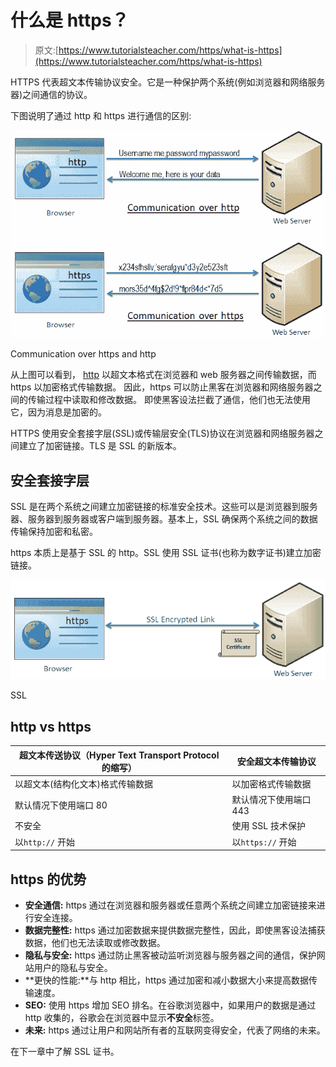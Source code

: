 # 什么是 https？

> 原文:[https://www.tutorialsteacher.com/https/what-is-https](https://www.tutorialsteacher.com/https/what-is-https)

HTTPS 代表超文本传输协议安全。它是一种保护两个系统(例如浏览器和网络服务器)之间通信的协议。

下图说明了通过 http 和 https 进行通信的区别:

[![](img/f0c668b3773ca02bc472b16eec6216a9.png)](../../Content/images/https/https-communication.png) 

Communication over https and http



从上图可以看到， [http](https://en.wikipedia.org/wiki/Hypertext_Transfer_Protocol) 以超文本格式在浏览器和 web 服务器之间传输数据，而 https 以加密格式传输数据。 因此，https 可以防止黑客在浏览器和网络服务器之间的传输过程中读取和修改数据。 即使黑客设法拦截了通信，他们也无法使用它，因为消息是加密的。

HTTPS 使用安全套接字层(SSL)或传输层安全(TLS)协议在浏览器和网络服务器之间建立了加密链接。TLS 是 SSL 的新版本。

## 安全套接字层

SSL 是在两个系统之间建立加密链接的标准安全技术。这些可以是浏览器到服务器、服务器到服务器或客户端到服务器。基本上，SSL 确保两个系统之间的数据传输保持加密和私密。

https 本质上是基于 SSL 的 http。SSL 使用 SSL 证书(也称为数字证书)建立加密链接。

[![SSL Encrypted Link](img/df5d275e43a3cdd8d6c0af751393c868.png)](../../Content/images/https/ssl-link.png)

SSL



## http vs https

| 超文本传送协议（Hyper Text Transport Protocol 的缩写） | 安全超文本传输协议 |
| --- | --- |
| 以超文本(结构化文本)格式传输数据 | 以加密格式传输数据 |
| 默认情况下使用端口 80 | 默认情况下使用端口 443 |
| 不安全 | 使用 SSL 技术保护 |
| 以`http://` 开始 | 以`https://` 开始 |

## https 的优势

*   **安全通信:** https 通过在浏览器和服务器或任意两个系统之间建立加密链接来进行安全连接。
*   **数据完整性:** https 通过加密数据来提供数据完整性，因此，即使黑客设法捕获数据，他们也无法读取或修改数据。
*   **隐私与安全:** https 通过防止黑客被动监听浏览器与服务器之间的通信，保护网站用户的隐私与安全。
*   **更快的性能:**与 http 相比，https 通过加密和减小数据大小来提高数据传输速度。
*   **SEO:** 使用 https 增加 SEO 排名。在谷歌浏览器中，如果用户的数据是通过 http 收集的，谷歌会在浏览器中显示**不安全**标签。
*   **未来:** https 通过让用户和网站所有者的互联网变得安全，代表了网络的未来。

在下一章中了解 SSL 证书。
